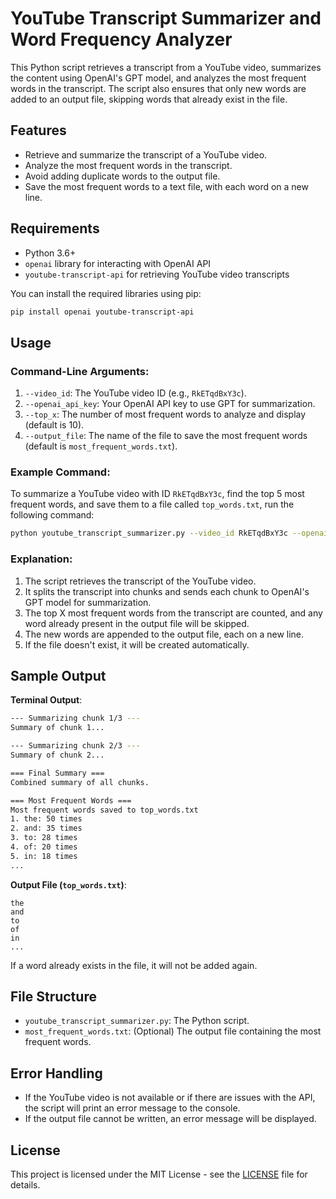 
# YouTube Transcript Summarizer and Word Frequency Analyzer

This Python script retrieves a transcript from a YouTube video, summarizes the content using OpenAI's GPT model, and analyzes the most frequent words in the transcript. The script also ensures that only new words are added to an output file, skipping words that already exist in the file.

## Features
- Retrieve and summarize the transcript of a YouTube video.
- Analyze the most frequent words in the transcript.
- Avoid adding duplicate words to the output file.
- Save the most frequent words to a text file, with each word on a new line.

## Requirements
- Python 3.6+
- `openai` library for interacting with OpenAI API
- `youtube-transcript-api` for retrieving YouTube video transcripts

You can install the required libraries using pip:

```bash
pip install openai youtube-transcript-api
```

## Usage

### Command-Line Arguments:
1. `--video_id`: The YouTube video ID (e.g., `RkETqdBxY3c`).
2. `--openai_api_key`: Your OpenAI API key to use GPT for summarization.
3. `--top_x`: The number of most frequent words to analyze and display (default is 10).
4. `--output_file`: The name of the file to save the most frequent words (default is `most_frequent_words.txt`).

### Example Command:
To summarize a YouTube video with ID `RkETqdBxY3c`, find the top 5 most frequent words, and save them to a file called `top_words.txt`, run the following command:

```bash
python youtube_transcript_summarizer.py --video_id RkETqdBxY3c --openai_api_key your-openai-api-key --top_x 5 --output_file top_words.txt
```

### Explanation:
1. The script retrieves the transcript of the YouTube video.
2. It splits the transcript into chunks and sends each chunk to OpenAI's GPT model for summarization.
3. The top X most frequent words from the transcript are counted, and any word already present in the output file will be skipped.
4. The new words are appended to the output file, each on a new line.
5. If the file doesn't exist, it will be created automatically.

## Sample Output

**Terminal Output**:

```bash
--- Summarizing chunk 1/3 ---
Summary of chunk 1...

--- Summarizing chunk 2/3 ---
Summary of chunk 2...

=== Final Summary ===
Combined summary of all chunks.

=== Most Frequent Words ===
Most frequent words saved to top_words.txt
1. the: 50 times
2. and: 35 times
3. to: 28 times
4. of: 20 times
5. in: 18 times
...
```

**Output File (`top_words.txt`)**:

```
the
and
to
of
in
...
```

If a word already exists in the file, it will not be added again.

## File Structure
- `youtube_transcript_summarizer.py`: The Python script.
- `most_frequent_words.txt`: (Optional) The output file containing the most frequent words.

## Error Handling
- If the YouTube video is not available or if there are issues with the API, the script will print an error message to the console.
- If the output file cannot be written, an error message will be displayed.

## License
This project is licensed under the MIT License - see the [LICENSE](LICENSE) file for details.